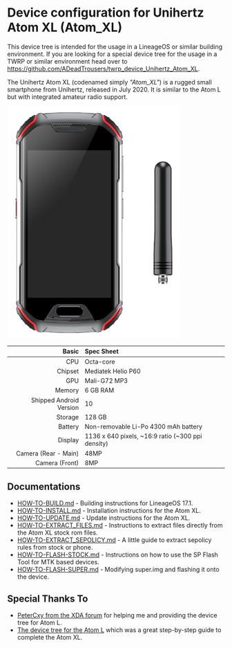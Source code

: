 Device configuration for Unihertz Atom XL (Atom_XL)
=================================================
This device tree is intended for the usage in a LineageOS or similar building environment.
If you are looking for a special device tree for the usage in a TWRP or similar environment head over to https://github.com/ADeadTrousers/twrp_device_Unihertz_Atom_XL.

The Unihertz Atom XL (codenamed simply _"Atom_XL"_) is a rugged small smartphone from Unihertz, released in July 2020. It is similar to the Atom L but with integrated amateur radio support.

![](docs/images/atom_xl.png)

| Basic                   | Spec Sheet                                                                                                                     |
| -----------------------:|:------------------------------------------------------------------------------------------------------------------------------ |
| CPU                     | Octa-core                                                                                                                      |
| Chipset                 | Mediatek Helio P60                                                                                                             |
| GPU                     | Mali-G72 MP3                                                                                                                   |
| Memory                  | 6 GB RAM                                                                                                                       |
| Shipped Android Version | 10                                                                                                                             |
| Storage                 | 128 GB                                                                                                                         |
| Battery                 | Non-removable Li-Po 4300 mAh battery                                                                                           |
| Display                 | 1136 x 640 pixels, ~16:9 ratio (~300 ppi density)                                                                              |
| Camera (Rear - Main)    | 48MP                                                                                                                           |
| Camera (Front)          | 8MP                                                                                                                            |

## Documentations

- [HOW-TO-BUILD.md](docs/HOW-TO-BUILD.md) - Building instructions for LineageOS 17.1.
- [HOW-TO-INSTALL.md](docs/HOW-TO-INSTALL.md) - Installation instructions for the Atom XL.
- [HOW-TO-UPDATE.md](docs/HOW-TO-UPDATE.md) - Update instructions for the Atom XL.
- [HOW-TO-EXTRACT_FILES.md](docs/HOW-TO-EXTRACT_FILES.md) - Instructions to extract files directly from the Atom XL stock rom files.
- [HOW-TO-EXTRACT_SEPOLICY.md](docs/HOW-TO-EXTRACT_SEPOLICY.md) - A little guide to extract sepolicy rules from stock or phone.
- [HOW-TO-FLASH-STOCK.md](docs/HOW-TO-FLASH-STOCK.md) - Instructions on how to use the SP Flash Tool for MTK based devices.
- [HOW-TO-FLASH-SUPER.md](docs/HOW-TO-FLASH-SUPER.md) - Modifying super.img and flashing it onto the device.

## Special Thanks To

- [PeterCxy from the XDA forum](https://forum.xda-developers.com/member.php?u=5351691) for helping me and providing the device tree for Atom L.
- [The device tree for the Atom L](https://cgit.typeblog.net/android/device/unihertz/Atom_L/) which was a great step-by-step guide to complete the Atom XL.


